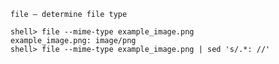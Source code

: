`file — determine file type`

```
shell> file --mime-type example_image.png
example_image.png: image/png
shell> file --mime-type example_image.png | sed 's/.*: //'
```

